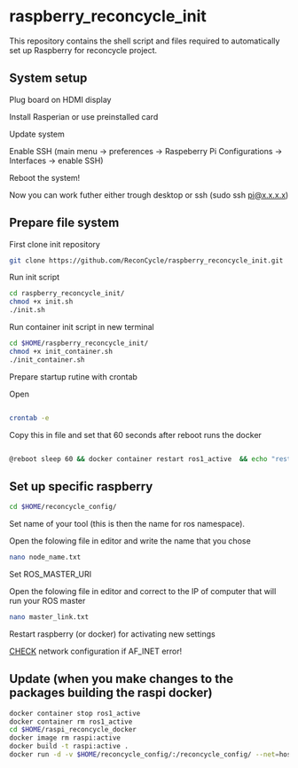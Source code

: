# raspberry_reconcycle_init
This repository contains the shell script and files required to automatically set up Raspberry for reconcycle project.

## System setup
Plug board on HDMI display

Install Rasperian or use preinstalled card

Update system 

Enable SSH (main menu -> preferences -> Raspeberry Pi Configurations -> Interfaces -> enable SSH)

Reboot the system!

Now you can work futher either trough desktop or ssh (sudo ssh pi@x.x.x.x)


## Prepare file system

First clone init repository

```sh
git clone https://github.com/ReconCycle/raspberry_reconcycle_init.git
```

Run init script

```sh
cd raspberry_reconcycle_init/
chmod +x init.sh
./init.sh


```
Run container init script in new terminal

```sh
cd $HOME/raspberry_reconcycle_init/
chmod +x init_container.sh
./init_container.sh
```

Prepare startup rutine with crontab

Open
```sh

crontab -e

```

Copy this in file and set that 60 seconds after reboot runs the docker
```bash

@reboot sleep 60 && docker container restart ros1_active  && echo "restarting docker" | wall

```




## Set up specific raspberry 


```sh
cd $HOME/reconcycle_config/
```

Set name of your tool (this is then the name for ros namespace). 

Open the folowing file in editor and write the name that you chose
```sh
nano node_name.txt
```

Set ROS_MASTER_URI

Open the folowing file in editor and correct to the IP of computer that will run your ROS master
```sh
nano master_link.txt
```

Restart raspberry (or docker) for activating new settings 

[CHECK](http://wiki.ros.org/ROS/NetworkSetup) network configuration if AF_INET error!


## Update (when you make changes to the packages building the raspi docker) 

```sh
docker container stop ros1_active
docker container rm ros1_active
cd $HOME/raspi_reconcycle_docker
docker image rm raspi:active
docker build -t raspi:active .
docker run -d -v $HOME/reconcycle_config/:/reconcycle_config/ --net=host --device /dev/mem --privileged --name ros1_active raspi:active
```

